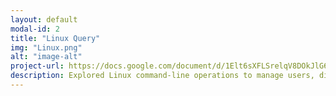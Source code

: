 ```yaml
---
layout: default
modal-id: 2
title: "Linux Query"
img: "Linux.png"
alt: "image-alt"
project-url: https://docs.google.com/document/d/1Elt6sXFLSrelqV8DOkJlG6gBJpad-x-G16w_HQX50M4/edit?usp=sharing
description: Explored Linux command-line operations to manage users, directories, and file permissions efficiently. Practiced system monitoring, process control, and package management. Demonstrated proficiency with essential commands for querying, filtering, and manipulating system data to support cybersecurity workflows and automation tasks.
---
```


